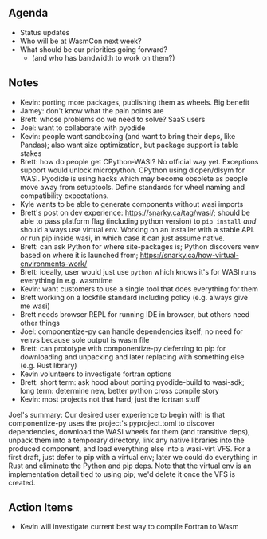 ## Agenda
- Status updates
- Who will be at WasmCon next week?
- What should be our priorities going forward?
    - (and who has bandwidth to work on them?)

## Notes

- Kevin: porting more packages, publishing them as wheels.  Big benefit
- Jamey: don't know what the pain points are
- Brett: whose problems do we need to solve? SaaS users
- Joel: want to collaborate with pyodide
- Kevin: people want sandboxing (and want to bring their deps, like Pandas); also want size optimization, but package support is table stakes
- Brett: how do people get CPython-WASI?  No official way yet.  Exceptions support would unlock micropython.  CPython using dlopen/dlsym for WASI.  Pyodide is using hacks which may become obsolete as people move away from setuptools.  Define standards for wheel naming and compatibility expectations.  
- Kyle wants to be able to generate components without wasi imports
- Brett's post on dev experience: https://snarky.ca/tag/wasi/; should be able to pass platform flag (including python version) to `pip install` _and_ should always use virtual env.  Working on an installer with a stable API.  _or_ run pip inside wasi, in which case it can just assume native.
- Brett: can ask Python for where site-packages is; Python discovers venv based on where it is launched from; https://snarky.ca/how-virtual-environments-work/
- Brett: ideally, user would just use `python` which knows it's for WASI runs everything in e.g. wasmtime
- Kevin: want customers to use a single tool that does everything for them
- Brett working on a lockfile standard including policy (e.g. always give me wasi)
- Brett needs browser REPL for running IDE in browser, but others need other things
- Joel: componentize-py can handle dependencies itself; no need for venvs because sole output is wasm file
- Brett: can prototype with componentize-py deferring to pip for downloading and unpacking and later replacing with something else (e.g. Rust library)
- Kevin volunteers to investigate fortran options
- Brett: short term: ask hood about porting pyodide-build to wasi-sdk; long term: determine new, better python cross compile story
- Kevin: most projects not that hard; just the fortran stuff

Joel's summary: Our desired user experience to begin with is that componentize-py uses the project's pyproject.toml to discover dependencies, download the WASI wheels for them (and transitive deps), unpack them into a temporary directory, link any native libraries into the produced component, and load everything else into a wasi-virt VFS.  For a first draft, just defer to pip with a virtual env; later we could do everything in Rust and eliminate the Python and pip deps.  Note that the virtual env is an implementation detail tied to using pip; we'd delete it once the VFS is created.

## Action Items

- Kevin will investigate current best way to compile Fortran to Wasm
